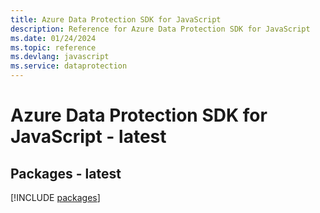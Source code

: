```yaml
---
title: Azure Data Protection SDK for JavaScript
description: Reference for Azure Data Protection SDK for JavaScript
ms.date: 01/24/2024
ms.topic: reference
ms.devlang: javascript
ms.service: dataprotection
---
```

# Azure Data Protection SDK for JavaScript - latest
## Packages - latest
[!INCLUDE [packages](data-protection-index.md)]